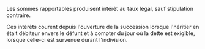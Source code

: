   
 Les sommes rapportables produisent intérêt au taux légal, sauf stipulation contraire.  

  
 Ces intérêts courent depuis l'ouverture de la succession lorsque l'héritier en était débiteur envers le défunt et à compter du jour où la dette est exigible, lorsque celle-ci est survenue durant l'indivision.  
